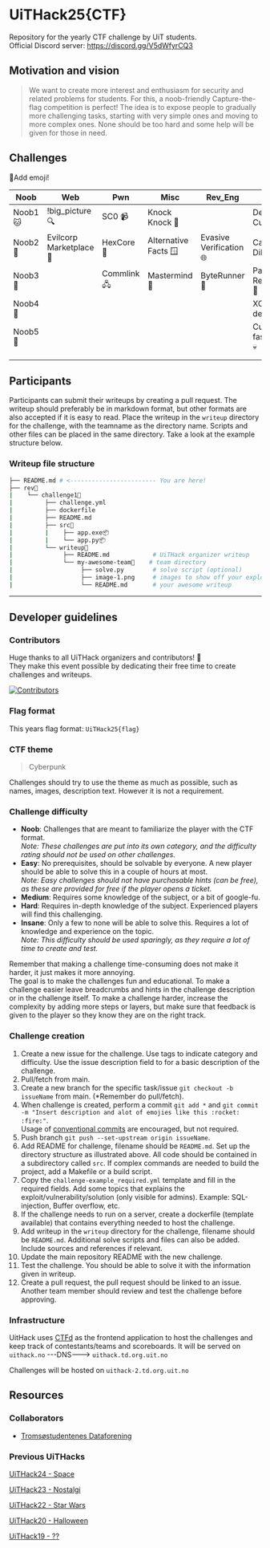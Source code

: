 # UiTHack25{CTF}

Repository for the yearly CTF challenge by UiT students.\
Official Discord server: <https://discord.gg/V5dWfyrCQ3>

## Motivation and vision

> We want to create more interest and enthusiasm for security and related problems for students.
For this, a noob-friendly Capture-the-flag competition is perfect!
The idea is to expose people to gradually more challenging tasks, starting with very simple ones and moving to more complex ones.
None should be too hard and some help will be given for those in need.

## Challenges

📌Add emoji!

| Noob | Web | Pwn | Misc | Rev_Eng | Crypto | Forensic | IRL |
| ------------------- | ------------------------------- | --------------------------- | ---------------------------------- | ------------------------------------- | ----------------------------------- | ---- | --- |
| Noob1🐱 | !big_picture 🔍 | SC0 📹 | Knock Knock 🚪 |  | Defining Curves ➰ |  |  |
| Noob2🍼 | Evilcorp Marketplace 🏬 | HexCore 🐚 | Alternative Facts 🪟 | Evasive Verification 🌐  | Caesarian Dilemma 👑 |  |  |
| Noob3👶 |  | Commlink 🖧 | Mastermind 🧠️ | ByteRunner 🌆 | Pattern Recognition 📯 |  |  |
| Noob4🐊 |  |  |  |  | XORbitant defense ❌ |  |  |
| Noob5🐉 |  |  |  |  | Curvy fascination 💀 |  |  |
|  |  |  |  |  |  |  |  |
|  |  |  |  |  |  |  |  |

## Participants

Participants can submit their writeups by creating a pull request.
The writeup should preferably be in markdown format, but other formats are also accepted if it is easy to read.
Place the writeup in the `writeup` directory for the challenge, with the teamname as the directory name.
Scripts and other files can be placed in the same directory. Take a look at the example structure below.

### Writeup file structure

```sh
├── README.md # <------------------------ You are here!
├── rev📂
|    └── challenge1📂
|         ├── challenge.yml
|         ├── dockerfile
|         ├── README.md
|         ├── src📂
|         |    ├── app.exe📦
|         |    └── app.py📦
|         └── writeup📂
|              ├── README.md            # UiTHack organizer writeup
|              └── my-awesome-team📂    # team directory
|                   ├── solve.py        # solve script (optional)
|                   ├── image-1.png     # images to show off your exploits (optional)
|                   └── README.md       # your awesome writeup
```

---

## Developer guidelines

### Contributors

Huge thanks to all UiTHack organizers and contributors! 🎉\
They make this event possible by dedicating their free time to create challenges and writeups.
<!-- Will not function until after the repo goes public -->
[![Contributors](https://contrib.rocks/image?repo=SondreUM/UiThack25)](https://github.com/sondreum/UiTHack25/graphs/contributors)

### Flag format

This years flag format: `UiTHack25{flag}`

### CTF theme

> Cyberpunk

Challenges should try to use the theme as much as possible, such as names, images, description text.
However it is not a requirement.

### Challenge difficulty

- **Noob**: Challenges that are meant to familiarize the player with the CTF format.\
*Note: These challenges are put into its own category, and the difficulty rating should not be used on other challenges.*
- **Easy**: No prerequisites, should be solvable by everyone. A new player should be able to solve this in a couple of hours at most.\
*Note: Easy challenges should not have purchasable hints (can be free), as these are provided for free if the player opens a ticket.*
- **Medium**: Requires some knowledge of the subject, or a bit of google-fu.
- **Hard**: Requires in-depth knowledge of the subject. Experienced players will find this challenging.
- **Insane**: Only a few to none will be able to solve this. Requires a lot of knowledge and experience on the topic.\
*Note: This difficulty should be used sparingly, as they require a lot of time to create and test.*

Remember that making a challenge time-consuming does not make it harder, it just makes it more annoying.\
The goal is to make the challenges fun and educational.
To make a challenge easier leave breadcrumbs and hints in the challenge description or in the challenge itself. To make a challenge harder, increase the complexity by adding more steps or layers, but make sure that feedback is given to the player so they know they are on the right track.

### Challenge creation

1. Create a new issue for the challenge. Use tags to indicate category and difficulty. Use the issue description field to for a basic description of the challenge.
2. Pull/fetch from main.
3. Create a new branch for the specific task/issue `git checkout -b issueName` from main.
(\*Remember do pull/fetch).
4. When challenge is created, perform a commit `git add *` and `git commit -m "Insert description and alot of emojies like this :rocket: :fire:"`.\
Usage of [conventional commits](https://www.conventionalcommits.org/en/v1.0.0/#summary) are encouraged, but not required.
5. Push branch `git push --set-upstream origin issueName`.
6. Add README for challenge, filename should be `README.md`.
Set up the directory structure as illustrated above.
All code should be contained in a subdirectory called `src`.
If complex commands are needed to build the project, add a Makefile or a build script.
7. Copy the `challenge-example_required.yml` template and fill in the required fields.
Add some topics that explains the exploit/vulnerability/solution (only visible for admins).
Example: SQL-injection, Buffer overflow, etc.
8. If the challenge needs to run on a server, create a dockerfile (template available) that contains everything needed to host the challenge.
9. Add writeup in the `writeup` directory for the challenge, filename should be `README.md`.
Additional solve scripts and files can also be added.
Include sources and references if relevant.
10. Update the main repository README with the new challenge.
11. Test the challenge. You should be able to solve it with the information given in writeup.
12. Create a pull request, the pull request should be linked to an issue.
Another team member should review and test the challenge before approving.

### Infrastructure

UitHack uses [CTFd](https://ctfd.io/) as the frontend application to host the challenges and keep track of contestants/teams and scoreboards.
It will be served on `uithack.no` ---DNS---> `uithack.td.org.uit.no`

Challenges will be hosted on `uithack-2.td.org.uit.no`

## Resources

### Collaborators

- [Tromsøstudentenes Dataforening](https://td-uit.no/about-us)

### Previous UiTHacks

[UiTHack24 - Space](https://github.com/Loevland/UiTHack24)

[UiTHack23 - Nostalgi](https://github.com/td-org-uit-no/UiTHack23)

[UiTHack22 - Star Wars](https://github.com/td-org-uit-no/UiTHack22)

[UiTHack20 - Halloween](https://github.com/td-org-uit-no/UiTHack20)

[UiTHack19 - ??](https://github.com/td-org-uit-no/UiTHack19)
